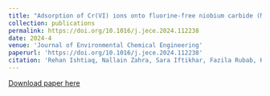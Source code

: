 ```yaml
---
title: "Adsorption of Cr(VI) ions onto fluorine-free niobium carbide (MXene) and machine learning prediction with high precision"
collection: publications
permalink: https://doi.org/10.1016/j.jece.2024.112238
date: 2024-4
venue: 'Journal of Environmental Chemical Engineering'
paperurl: 'https://doi.org/10.1016/j.jece.2024.112238'
citation: 'Rehan Ishtiaq, Nallain Zahra, Sara Iftikhar, Fazila Rubab, Khawar Sultan, Ather Abbas, Sze-Mun Lam, Zeeshan Haider Jaffari, Ki Young Park. (2024). "Adsorption of Cr(VI) ions onto fluorine-free niobium carbide (MXene) and machine learning prediction with high precision"; <i>Journal of Environmental Chemical Engineering</i>. 1(1).'
---
```



[Download paper here](https://doi.org/10.1016/j.jece.2024.112238)
